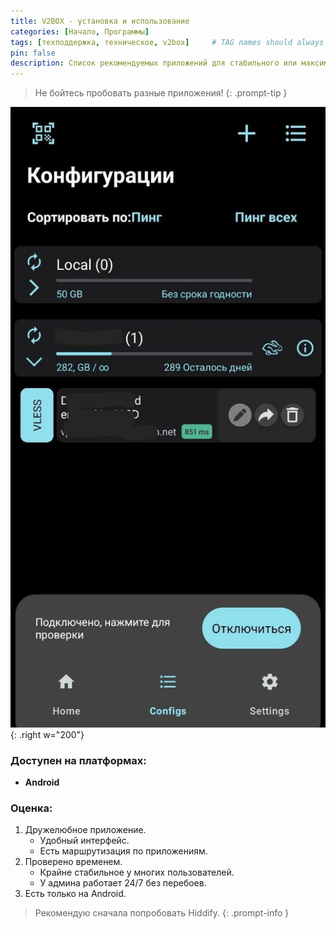 ```yaml
---
title: V2BOX - установка и использование
categories: [Начало, Программы]
tags: [техподдержка, техническое, v2box]     # TAG names should always be lowercase
pin: false
description: Список рекомендуемых приложений для стабильного или максимально кастомизированного опыта.
---
```


> Не бойтесь пробовать разные приложения!
{: .prompt-tip }

![hiddify_desktop](/assets/v2box_android_subscriptions.webp){: .right w="200"}

### Доступен на платформах:

- __Android__

### Оценка:

1. Дружелюбное приложение.
    - Удобный интерфейс.
    - Есть маршрутизация по приложениям.
2. Проверено временем.
    - Крайне стабильное у многих пользователей.
    - У админа работает 24/7 без перебоев.
3. Есть только на Android.

> Рекомендую сначала попробовать Hiddify.
{: .prompt-info }